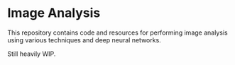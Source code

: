 # Image Analysis 
This repository contains code and resources for performing image analysis using various techniques and deep neural networks.

Still heavily WIP.
